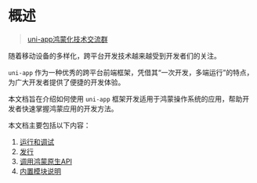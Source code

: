 # 概述

> [uni-app鸿蒙化技术交流群](https://im.dcloud.net.cn/#/?joinGroup=668685db8185e1e6e7b7b15e)

随着移动设备的多样化，跨平台开发技术越来越受到开发者们的关注。

`uni-app` 作为一种优秀的跨平台前端框架，凭借其“一次开发，多端运行”的特点，为广大开发者提供了便捷的开发体验。

本文档旨在介绍如何使用 `uni-app` 框架开发适用于鸿蒙操作系统的应用，帮助开发者快速掌握鸿蒙应用的开发方法。

本文档主要包括以下内容：

1. [运行和调试](debug.md)
2. [发行](publish.md)
3. [调用鸿蒙原生API](native-api.md)
4. [内置模块说明](built-in-module.md)
